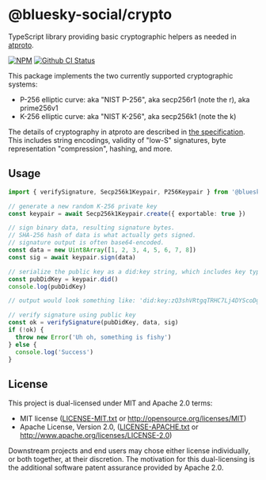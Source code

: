 # @bluesky-social/crypto

TypeScript library providing basic cryptographic helpers as needed in [atproto](https://atproto.com).

[![NPM](https://img.shields.io/npm/v/@bluesky-social/crypto)](https://www.npmjs.com/package/@bluesky-social/crypto)
[![Github CI Status](https://github.com/bluesky-social/atproto/actions/workflows/repo.yaml/badge.svg)](https://github.com/bluesky-social/atproto/actions/workflows/repo.yaml)

This package implements the two currently supported cryptographic systems:

- P-256 elliptic curve: aka "NIST P-256", aka secp256r1 (note the r), aka prime256v1
- K-256 elliptic curve: aka "NIST K-256", aka secp256k1 (note the k)

The details of cryptography in atproto are described in [the specification](https://atproto.com/specs/cryptography). This includes string encodings, validity of "low-S" signatures, byte representation "compression", hashing, and more.

## Usage

```typescript
import { verifySignature, Secp256k1Keypair, P256Keypair } from '@bluesky-social/crypto'

// generate a new random K-256 private key
const keypair = await Secp256k1Keypair.create({ exportable: true })

// sign binary data, resulting signature bytes.
// SHA-256 hash of data is what actually gets signed.
// signature output is often base64-encoded.
const data = new Uint8Array([1, 2, 3, 4, 5, 6, 7, 8])
const sig = await keypair.sign(data)

// serialize the public key as a did:key string, which includes key type metadata
const pubDidKey = keypair.did()
console.log(pubDidKey)

// output would look something like: 'did:key:zQ3shVRtgqTRHC7Lj4DYScoDgReNpsDp3HBnuKBKt1FSXKQ38'

// verify signature using public key
const ok = verifySignature(pubDidKey, data, sig)
if (!ok) {
  throw new Error('Uh oh, something is fishy')
} else {
  console.log('Success')
}
```

## License

This project is dual-licensed under MIT and Apache 2.0 terms:

- MIT license ([LICENSE-MIT.txt](https://github.com/bluesky-social/atproto/blob/main/LICENSE-MIT.txt) or http://opensource.org/licenses/MIT)
- Apache License, Version 2.0, ([LICENSE-APACHE.txt](https://github.com/bluesky-social/atproto/blob/main/LICENSE-APACHE.txt) or http://www.apache.org/licenses/LICENSE-2.0)

Downstream projects and end users may chose either license individually, or both together, at their discretion. The motivation for this dual-licensing is the additional software patent assurance provided by Apache 2.0.
